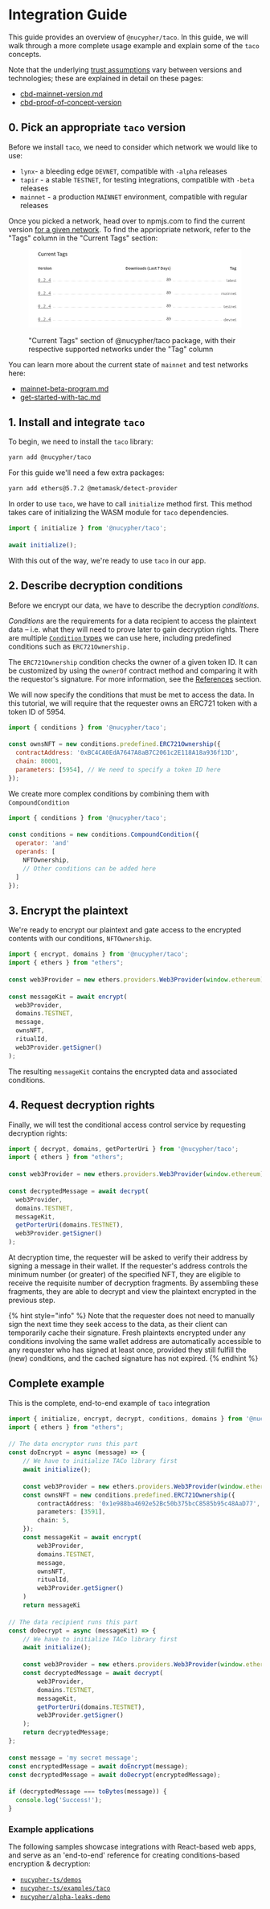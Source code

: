 # Integration Guide

This guide provides an overview of `@nucypher/taco`. In this guide, we will walk through a more complete usage example and explain some of the `taco` concepts.&#x20;

Note that the underlying [trust assumptions](../trust-assumptions/) vary between versions and technologies; these are explained in detail on these pages:

* [cbd-mainnet-version.md](../trust-assumptions/cbd-mainnet-version.md "mention")
* [cbd-proof-of-concept-version](../trust-assumptions/cbd-proof-of-concept-version/ "mention")

## 0. Pick an appropriate `taco` version

Before we install `taco`, we need to consider which network we would like to use:

* `lynx`- a bleeding edge `DEVNET`, compatible with `-alpha` releases
* `tapir` - a stable `TESTNET`, for testing integrations, compatible with `-beta` releases
* `mainnet` - a production `MAINNET` environment, compatible with regular releases

Once you picked a network, head over to npmjs.com to find the current version [for a given network](https://www.npmjs.com/package/@nucypher/taco?activeTab=versions). To find the appriopriate network, refer to the "Tags" column in the "Current Tags" section:

<figure><img src="../../../.gitbook/assets/image (1).png" alt=""><figcaption><p>"Current Tags" section of @nucypher/taco package, with their respective supported networks under the "Tag" column</p></figcaption></figure>

You can learn more about the current state of `mainnet` and test networks here:

* [mainnet-beta-program.md](mainnet-beta-program.md "mention")
* [get-started-with-tac.md](get-started-with-tac.md "mention")

## 1. Install and integrate `taco`

To begin, we need to install the `taco` library:

```bash
yarn add @nucypher/taco
```

For this guide we'll need a few extra packages:

```bash
yarn add ethers@5.7.2 @metamask/detect-provider
```

In order to use `taco`, we have to call `initialize` method first. This method takes care of initializing the WASM module for `taco` dependencies.

```typescript
import { initialize } from '@nucypher/taco';

await initialize();
```

With this out of the way, we're ready to use `taco` in our app.

## 2. Describe decryption conditions

Before we encrypt our data, we have to describe the decryption _conditions_.

_Conditions_ are the requirements for a data recipient to access the plaintext data – i.e. what they will need to prove later to gain decryption rights. There are multiple [`Condition` types](../conditions/conditions/) we can use here, including predefined conditions such as `ERC721Ownership.`

The `ERC721Ownership` condition checks the owner of a given token ID. It can be customized by using the `ownerOf` contract method and comparing it with the requestor's signature. For more information, see the [References](../references.md) section.

We will now specify the conditions that must be met to access the data. In this tutorial, we will require that the requester owns an ERC721 token with a token ID of 5954.

```javascript
import { conditions } from '@nucypher/taco';

const ownsNFT = new conditions.predefined.ERC721Ownership({
  contractAddress: '0xBC4CA0EdA7647A8aB7C2061c2E118A18a936f13D',
  chain: 80001,
  parameters: [5954], // We need to specify a token ID here
});
```

We create more complex conditions by combining them with `CompoundCondition`

```javascript
import { conditions } from '@nucypher/taco';

const conditions = new conditions.CompoundCondition({
  operator: 'and'
  operands: [
    NFTOwnership,
    // Other conditions can be added here
  ]
});
```

## 3. Encrypt the plaintext

We're ready to encrypt our plaintext and gate access to the encrypted contents with our conditions, `NFTOwnership`.

```javascript
import { encrypt, domains } from '@nucypher/taco';
import { ethers } from "ethers";

const web3Provider = new ethers.providers.Web3Provider(window.ethereum);

const messageKit = await encrypt(
  web3Provider,
  domains.TESTNET,
  message,
  ownsNFT,
  ritualId,
  web3Provider.getSigner() 
);
```

The resulting `messageKit` contains the encrypted data and associated conditions.

## 4. Request decryption rights

Finally, we will test the conditional access control service by requesting decryption rights:

```javascript
import { decrypt, domains, getPorterUri } from '@nucypher/taco';
import { ethers } from "ethers";

const web3Provider = new ethers.providers.Web3Provider(window.ethereum); 

const decryptedMessage = await decrypt(
  web3Provider,
  domains.TESTNET,
  messageKit,
  getPorterUri(domains.TESTNET),
  web3Provider.getSigner()
);

```

At decryption time, the requester will be asked to verify their address by signing a message in their wallet. If the requester's address controls the minimum number (or greater) of the specified NFT, they are eligible to receive the requisite number of decryption fragments. By assembling these fragments, they are able to decrypt and view the plaintext encrypted in the previous step.&#x20;

{% hint style="info" %}
Note that the requester does not need to manually sign the next time they seek access to the data, as their client can temporarily cache their signature. Fresh plaintexts encrypted under any conditions involving the same wallet address are automatically accessible to any requester who has signed at least once, provided they still fulfill the (new) conditions, and the cached signature has not expired.&#x20;
{% endhint %}

## Complete example

This is the complete, end-to-end example of `taco` integration

```typescript
import { initialize, encrypt, decrypt, conditions, domains } from '@nucypher/taco'
import { ethers } from "ethers";

// The data encryptor runs this part
const doEncrypt = async (message) => {
    // We have to initialize TACo library first
    await initialize();

    const web3Provider = new ethers.providers.Web3Provider(window.ethereum);
    const ownsNFT = new conditions.predefined.ERC721Ownership({
        contractAddress: '0x1e988ba4692e52Bc50b375bcC8585b95c48AaD77',
        parameters: [3591],
        chain: 5,
    });
    const messageKit = await encrypt(
        web3Provider,
        domains.TESTNET,
        message,
        ownsNFT,
        ritualId,
        web3Provider.getSigner()
    )
    return messageKi

// The data recipient runs this part
const doDecrypt = async (messageKit) => {
    // We have to initialize TACo library first
    await initialize();

    const web3Provider = new ethers.providers.Web3Provider(window.ethereum);
    const decryptedMessage = await decrypt(
        web3Provider,
        domains.TESTNET,
        messageKit,
        getPorterUri(domains.TESTNET),
        web3Provider.getSigner()
    );
    return decryptedMessage;
};

const message = 'my secret message';
const encryptedMessage = await doEncrypt(message);
const decryptedMessage = await doDecrypt(encryptedMessage);

if (decryptedMessage === toBytes(message)) {
  console.log('Success!');
}
```

### Example applications

The following samples showcase integrations with React-based web apps, and serve as an 'end-to-end' reference for creating conditions-based encryption & decryption:

* [`nucypher-ts/demos`](https://github.com/nucypher/nucypher-ts/tree/main/demos)
* [`nucypher-ts/examples/taco`](https://github.com/nucypher/nucypher-ts/tree/main/examples/taco)
* [`nucypher/alpha-leaks-demo`](https://github.com/nucypher/alpha-leaks-demo)

